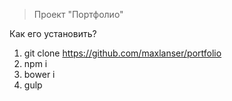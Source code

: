 > Проект "Портфолио"

Как его установить?

1. git clone https://github.com/maxlanser/portfolio
2. npm i
3. bower i
4. gulp